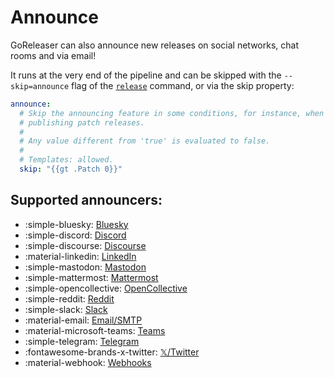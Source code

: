 # Announce

GoReleaser can also announce new releases on social networks, chat rooms and via
email!

It runs at the very end of the pipeline and can be skipped with the
`--skip=announce` flag of the [`release`](../../cmd/goreleaser_release.md)
command, or via the skip property:

```yaml title=".goreleaser.yaml"
announce:
  # Skip the announcing feature in some conditions, for instance, when
  # publishing patch releases.
  #
  # Any value different from 'true' is evaluated to false.
  #
  # Templates: allowed.
  skip: "{{gt .Patch 0}}"
```

## Supported announcers:

<div class="grid cards" markdown>

- :simple-bluesky: [Bluesky](./bluesky.md)
- :simple-discord: [Discord](./discord.md)
- :simple-discourse: [Discourse](./discourse.md)
- :material-linkedin: [LinkedIn](./linkedin.md)
- :simple-mastodon: [Mastodon](./mastodon.md)
- :simple-mattermost: [Mattermost](./mattermost.md)
- :simple-opencollective: [OpenCollective](./opencollective.md)
- :simple-reddit: [Reddit](./reddit.md)
- :simple-slack: [Slack](./slack.md)
- :material-email: [Email/SMTP](./smtp.md)
- :material-microsoft-teams: [Teams](./teams.md)
- :simple-telegram: [Telegram](./telegram.md)
- :fontawesome-brands-x-twitter: [𝕏/Twitter](./twitter.md)
- :material-webhook: [Webhooks](./webhook.md)

</div>
